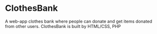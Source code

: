 # ClothesBank

A web-app clothes bank where people can donate and get items donated from other users. 
ClothesBank is built by HTML/CSS, PHP

